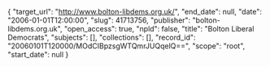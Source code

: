 {
  "target_url": "http://www.bolton-libdems.org.uk/", 
  "end_date": null, 
  "date": "2006-01-01T12:00:00", 
  "slug": 41713756, 
  "publisher": "bolton-libdems.org.uk", 
  "open_access": true, 
  "npld": false, 
  "title": "Bolton Liberal Democrats", 
  "subjects": [], 
  "collections": [], 
  "record_id": "20060101T120000/MOdCIBpzsgWTQmrJUQqelQ==", 
  "scope": "root", 
  "start_date": null
}

